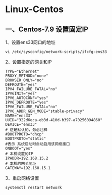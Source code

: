# Linux-Centos

## 一、Centos-7.9 设置固定IP

1、设置ens33网口的地址
```shell
vi /etc/sysconfig/network-scripts/ifcfg-ens33
```

2、设置指定的网关和IP
```shell
TYPE="Ethernet"
PROXY_METHOD="none"
BROWSER_ONLY="no"
DEFROUTE="yes"
IPV4_FAILURE_FATAL="no"
IPV6INIT="yes"
IPV6_AUTOCONF="yes"
IPV6_DEFROUTE="yes"
IPV6_FAILURE_FATAL="no"
IPV6_ADDR_GEN_MODE="stable-privacy"
NAME="ens33"
UUID="322d6eca-eb3d-410d-b397-a70256094860"
DEVICE="ens33"
# 这是默认的，务必注释
#BOOTPROTO="dhcp"
BOOTPROTO="static"
#表示 系统启动时自动启用该网络接口
ONBOOT="yes"
# 本机设置的IP
IPADDR=192.168.15.2
# 本机的网关地址
GATEWAY=192.168.15.1
```
3、重启网络设置

```shell
systemctl restart network
```